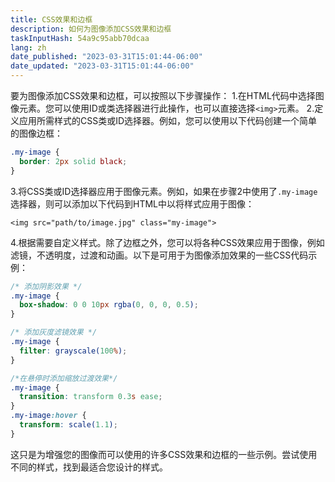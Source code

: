 ```yaml
---
title: CSS效果和边框
description: 如何为图像添加CSS效果和边框
taskInputHash: 54a9c95abb70dcaa
lang: zh
date_published: "2023-03-31T15:01:44-06:00"
date_updated: "2023-03-31T15:01:44-06:00"
---
```

要为图像添加CSS效果和边框，可以按照以下步骤操作：
1.在HTML代码中选择图像元素。您可以使用ID或类选择器进行此操作，也可以直接选择`<img>`元素。
2.定义应用所需样式的CSS类或ID选择器。例如，您可以使用以下代码创建一个简单的图像边框：

```css
.my-image {
  border: 2px solid black;
}
```

3.将CSS类或ID选择器应用于图像元素。例如，如果在步骤2中使用了`.my-image`选择器，则可以添加以下代码到HTML中以将样式应用于图像：

```arduino
<img src="path/to/image.jpg" class="my-image">
```

4.根据需要自定义样式。除了边框之外，您可以将各种CSS效果应用于图像，例如滤镜，不透明度，过渡和动画。以下是可用于为图像添加效果的一些CSS代码示例：

```css
/* 添加阴影效果 */
.my-image {
  box-shadow: 0 0 10px rgba(0, 0, 0, 0.5);
}

/* 添加灰度滤镜效果 */
.my-image {
  filter: grayscale(100%);
}

/*在悬停时添加缩放过渡效果*/
.my-image {
  transition: transform 0.3s ease;
}
.my-image:hover {
  transform: scale(1.1);
}
```

这只是为增强您的图像而可以使用的许多CSS效果和边框的一些示例。尝试使用不同的样式，找到最适合您设计的样式。
